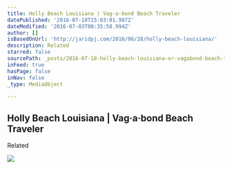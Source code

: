 ```yaml
---
title: Holly Beach Louisiana | Vag·a·bond Beach Traveler
datePublished: '2016-07-18T15:03:01.987Z'
dateModified: '2016-07-03T00:35:58.994Z'
author: []
isBasedOnUrl: 'http://jaridpj.com/2016/06/28/holly-beach-louisiana/'
description: Related
starred: false
sourcePath: _posts/2016-07-18-holly-beach-louisiana-or-vagabond-beach-traveler.md
inFeed: true
hasPage: false
inNav: false
_type: MediaObject

---
```

<article style=""><h1>Holly Beach Louisiana | Vag·a·bond Beach Traveler</h1><p>Related</p><img src="http://jaridpj.com/wp-content/uploads/2016/06/2016-06-05-11.36.27.jpg" /></article>
